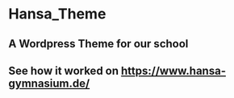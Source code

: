 # Hansa_Theme

## A Wordpress Theme for our school

## See how it worked on https://www.hansa-gymnasium.de/
